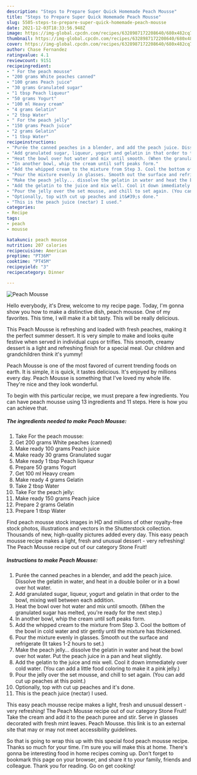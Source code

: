 ```yaml
---
description: "Steps to Prepare Super Quick Homemade Peach Mousse"
title: "Steps to Prepare Super Quick Homemade Peach Mousse"
slug: 5505-steps-to-prepare-super-quick-homemade-peach-mousse
date: 2021-12-03T18:33:56.948Z
image: https://img-global.cpcdn.com/recipes/6328987172208640/680x482cq70/peach-mousse-recipe-main-photo.jpg
thumbnail: https://img-global.cpcdn.com/recipes/6328987172208640/680x482cq70/peach-mousse-recipe-main-photo.jpg
cover: https://img-global.cpcdn.com/recipes/6328987172208640/680x482cq70/peach-mousse-recipe-main-photo.jpg
author: Chase Fernandez
ratingvalue: 4.1
reviewcount: 9151
recipeingredient:
- " For the peach mousse"
- "200 grams White peaches canned"
- "100 grams Peach juice"
- "30 grams Granulated sugar"
- "1 tbsp Peach liqueur"
- "50 grams Yogurt"
- "100 ml Heavy cream"
- "4 grams Gelatin"
- "2 tbsp Water"
- " For the peach jelly"
- "150 grams Peach juice"
- "2 grams Gelatin"
- "1 tbsp Water"
recipeinstructions:
- "Purée the canned peaches in a blender, and add the peach juice. Dissolve the gelatin in water, and heat in a double boiler or in a bowl over hot water."
- "Add granulated sugar, liqueur, yogurt and gelatin in that order to the bowl, mixing well between each addition."
- "Heat the bowl over hot water and mix until smooth. (When the granulated sugar has melted, you&#39;re ready for the next step.)"
- "In another bowl, whip the cream until soft peaks form."
- "Add the whipped cream to the mixture from Step 3. Cool the bottom of the bowl in cold water and stir gently until the mixture has thickened."
- "Pour the mixture evenly in glasses. Smooth out the surface and refrigerate (It takes 1-2 hours to set.)"
- "Make the peach jelly... dissolve the gelatin in water and heat the bowl over hot water. Put the peach juice in a pan and heat slightly."
- "Add the gelatin to the juice and mix well. Cool it down immediately over cold water. (You can add a little food coloring to make it a pink jelly.)"
- "Pour the jelly over the set mousse, and chill to set again. (You can add cut up peaches at this point.)"
- "Optionally, top with cut up peaches and it&#39;s done."
- "This is the peach juice (nectar) I used."
categories:
- Recipe
tags:
- peach
- mousse

katakunci: peach mousse 
nutrition: 207 calories
recipecuisine: American
preptime: "PT36M"
cooktime: "PT45M"
recipeyield: "3"
recipecategory: Dinner

---
```



![Peach Mousse](https://img-global.cpcdn.com/recipes/6328987172208640/680x482cq70/peach-mousse-recipe-main-photo.jpg)

Hello everybody, it's Drew, welcome to my recipe page. Today, I'm gonna show you how to make a distinctive dish, peach mousse. One of my favorites. This time, I will make it a bit tasty. This will be really delicious.

This Peach Mousse is refreshing and loaded with fresh peaches, making it the perfect summer dessert. It is very simple to make and looks quite festive when served in individual cups or trifles. This smooth, creamy dessert is a light and refreshing finish for a special meal. Our children and grandchildren think it&#39;s yummy!

Peach Mousse is one of the most favored of current trending foods on earth. It is simple, it is quick, it tastes delicious. It's enjoyed by millions every day. Peach Mousse is something that I've loved my whole life. They're nice and they look wonderful.


To begin with this particular recipe, we must prepare a few ingredients. You can have peach mousse using 13 ingredients and 11 steps. Here is how you can achieve that.

<!--inarticleads1-->

##### The ingredients needed to make Peach Mousse:

1. Take  For the peach mousse:
1. Get 200 grams White peaches (canned)
1. Make ready 100 grams Peach juice
1. Make ready 30 grams Granulated sugar
1. Make ready 1 tbsp Peach liqueur
1. Prepare 50 grams Yogurt
1. Get 100 ml Heavy cream
1. Make ready 4 grams Gelatin
1. Take 2 tbsp Water
1. Take  For the peach jelly:
1. Make ready 150 grams Peach juice
1. Prepare 2 grams Gelatin
1. Prepare 1 tbsp Water


Find peach mousse stock images in HD and millions of other royalty-free stock photos, illustrations and vectors in the Shutterstock collection. Thousands of new, high-quality pictures added every day. This easy peach mousse recipe makes a light, fresh and unusual dessert - very refreshing! The Peach Mousse recipe out of our category Stone Fruit! 

<!--inarticleads2-->

##### Instructions to make Peach Mousse:

1. Purée the canned peaches in a blender, and add the peach juice. Dissolve the gelatin in water, and heat in a double boiler or in a bowl over hot water.
1. Add granulated sugar, liqueur, yogurt and gelatin in that order to the bowl, mixing well between each addition.
1. Heat the bowl over hot water and mix until smooth. (When the granulated sugar has melted, you&#39;re ready for the next step.)
1. In another bowl, whip the cream until soft peaks form.
1. Add the whipped cream to the mixture from Step 3. Cool the bottom of the bowl in cold water and stir gently until the mixture has thickened.
1. Pour the mixture evenly in glasses. Smooth out the surface and refrigerate (It takes 1-2 hours to set.)
1. Make the peach jelly... dissolve the gelatin in water and heat the bowl over hot water. Put the peach juice in a pan and heat slightly.
1. Add the gelatin to the juice and mix well. Cool it down immediately over cold water. (You can add a little food coloring to make it a pink jelly.)
1. Pour the jelly over the set mousse, and chill to set again. (You can add cut up peaches at this point.)
1. Optionally, top with cut up peaches and it&#39;s done.
1. This is the peach juice (nectar) I used.


This easy peach mousse recipe makes a light, fresh and unusual dessert - very refreshing! The Peach Mousse recipe out of our category Stone Fruit! Take the cream and add it to the peach puree and stir. Serve in glasses decorated with fresh mint leaves. Peach Mousse. this link is to an external site that may or may not meet accessibility guidelines. 

So that is going to wrap this up with this special food peach mousse recipe. Thanks so much for your time. I'm sure you will make this at home. There's gonna be interesting food in home recipes coming up. Don't forget to bookmark this page on your browser, and share it to your family, friends and colleague. Thank you for reading. Go on get cooking!
